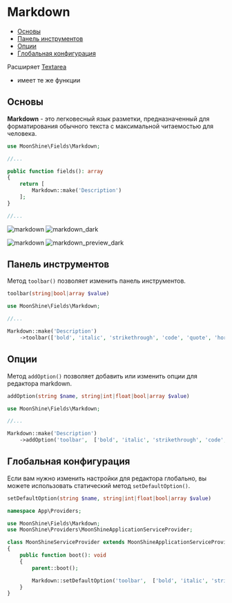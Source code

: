 # Markdown 

- [Основы](#basics)  
- [Панель инструментов](#toolbar)  
- [Опции](#options)  
- [Глобальная конфигурация](#global-configuration)  

Расширяет [Textarea](https://moonshine-laravel.com/docs/resource/fields/fields-textarea)
* имеет те же функции

<a name="basics"></a>  
## Основы  

**Markdown** - это легковесный язык разметки, предназначенный для форматирования обычного текста с максимальной читаемостью для человека.  

```php
use MoonShine\Fields\Markdown;

//...

public function fields(): array
{
    return [
        Markdown::make('Description')
    ];
}

//...
```
![markdown](https://moonshine-laravel.com/screenshots/markdown.png)
![markdown_dark](https://moonshine-laravel.com/screenshots/markdown_dark.png)

![markdown](https://moonshine-laravel.com/screenshots/markdown_preview.png)
![markdown_preview_dark](https://moonshine-laravel.com/screenshots/markdown_preview_dark.png)


<a name="toolbar"></a>  
## Панель инструментов  

Метод `toolbar()` позволяет изменить панель инструментов.  

```php
toolbar(string|bool|array $value)
```

```php
use MoonShine\Fields\Markdown;

//...

Markdown::make('Description')
    ->toolbar(['bold', 'italic', 'strikethrough', 'code', 'quote', 'horizontal-rule'])
```

<a name="options"></a>  
## Опции  

Метод `addOption()` позволяет добавить или изменить опции для редактора markdown.  

```php
addOption(string $name, string|int|float|bool|array $value)
```

```php
use MoonShine\Fields\Markdown;

//...

Markdown::make('Description')
    ->addOption('toolbar',  ['bold', 'italic', 'strikethrough', 'code', 'quote', 'horizontal-rule'])
```

<a name="global-configuration"></a>  
## Глобальная конфигурация  

Если вам нужно изменить настройки для редактора глобально, вы можете использовать статический метод `setDefaultOption()`.

```php
setDefaultOption(string $name, string|int|float|bool|array $value)
```

```php
namespace App\Providers;

use MoonShine\Fields\Markdown;
use MoonShine\Providers\MoonShineApplicationServiceProvider;

class MoonShineServiceProvider extends MoonShineApplicationServiceProvider
{
    public function boot(): void
    {
        parent::boot();

        Markdown::setDefaultOption('toolbar',  ['bold', 'italic', 'strikethrough', 'code', 'quote']);
    }
}
```
